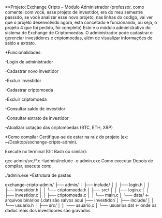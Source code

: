 **Projeto: Exchange Cripto – Módulo Administrador
(professor, como comentei com você, esse projeto de investidor, era do meu semestre passsdo, se você analizar esse novo projeto, nas linhas do codigo, vai ver que o projeto desenvolvido agora, esta concetado e funcionando, ou seja, o projeto 4 que foi pedido, foi completo)
Este é o módulo administrativo do sistema de Exchange de Criptomoedas. O administrador pode cadastrar e gerenciar investidores e criptomoedas, além de visualizar informações de saldo e extrato.

 *Funcionalidades:
 
-Login de administrador

-Cadastrar novo investidor

-Excluir investidor

-Cadastrar criptomoeda

-Excluir criptomoeda

-Consultar saldo de investidor

-Consultar extrato de investidor

-Atualizar cotação das criptomoedas (BTC, ETH, XRP)

*Como compilar
Certifique-se de estar na raiz do projeto (ex: ~/Desktop/exchange-cripto-admin).

Execute no terminal (Git Bash ou similar):

gcc admin/src/*.c -Iadmin/include -o admin.exe
 Como executar
Depois de compilar, execute com:

./admin.exe
*Estrutura de pastas

exchange-cripto-admin/
├── admin/
│   ├── include/
│   │   ├── login.h
│   │   ├── investidor.h
│   │   └── criptomoeda.h
│   ├── src/
│   │   ├── login.c
│   │   ├── investidor.c
│   │   ├── criptomoeda.c
│   │   └── main.c
│   └── data/            ← arquivos binários (.dat) são salvos aqui
├── investidor/
│   ├── include/
│   │   └── usuario.h
│   ├── src/
│   │   └── usuario.c
│   └── usuarios.dat     ← onde os dados reais dos investidores são gravados
